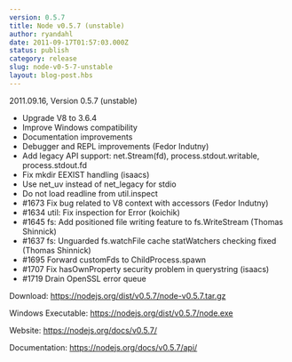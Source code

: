 ```yaml
---
version: 0.5.7
title: Node v0.5.7 (unstable)
author: ryandahl
date: 2011-09-17T01:57:03.000Z
status: publish
category: release
slug: node-v0-5-7-unstable
layout: blog-post.hbs
---
```


2011.09.16, Version 0.5.7 (unstable)
<ul>
<li>Upgrade V8 to 3.6.4</li>
<li>Improve Windows compatibility</li>
<li>Documentation improvements</li>
<li>Debugger and REPL improvements (Fedor Indutny)</li>
<li>Add legacy API support: net.Stream(fd), process.stdout.writable, process.stdout.fd</li>
<li>Fix mkdir EEXIST handling (isaacs)</li>
<li>Use net_uv instead of net_legacy for stdio</li>
<li>Do not load readline from util.inspect</li>
<li>#1673 Fix bug related to V8 context with accessors (Fedor Indutny)</li>
<li>#1634 util: Fix inspection for Error (koichik)</li>
<li>#1645 fs: Add positioned file writing feature to fs.WriteStream (Thomas Shinnick)</li>
<li>#1637 fs: Unguarded fs.watchFile cache statWatchers checking fixed (Thomas Shinnick)</li>
<li>#1695 Forward customFds to ChildProcess.spawn</li>
<li>#1707 Fix hasOwnProperty security problem in querystring (isaacs)</li>
<li>#1719 Drain OpenSSL error queue</li></ul>



Download: <a href="https://nodejs.org/dist/v0.5.7/node-v0.5.7.tar.gz">https://nodejs.org/dist/v0.5.7/node-v0.5.7.tar.gz</a>

Windows Executable: <a href="https://nodejs.org/dist/v0.5.7/node.exe">https://nodejs.org/dist/v0.5.7/node.exe</a>

Website: <a href="https://nodejs.org/docs/v0.5.7/">https://nodejs.org/docs/v0.5.7/</a>

Documentation: <a href="https://nodejs.org/docs/v0.5.7/api/">https://nodejs.org/docs/v0.5.7/api/</a>
